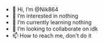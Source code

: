 - 👋 Hi, I’m @Nik864
- 👀 I’m interested in nothing
- 🌱 I’m currently learning nothing
- 💞️ I’m looking to collaborate on idk
- 📫 How to reach me, don't do it

<!---
Nik864/Nik864 is a ✨ special ✨ repository because its `README.md` (this file) appears on your GitHub profile.
You can click the Preview link to take a look at your changes.
--->
